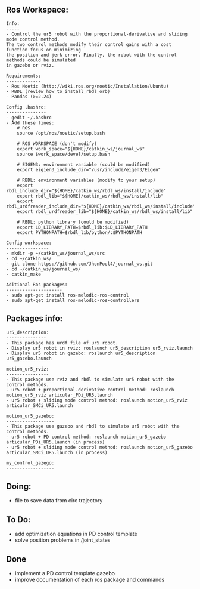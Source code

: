 Ros Workspace: 
--------------
    Info:
    -----
    - Control the ur5 robot with the proportional-derivative and sliding mode control method. 
    The two control methods modify their control gains with a cost function focus on minimizing 
    the position and jerk error. Finally, the robot with the control methods could be simulated 
    in gazebo or rviz.

    Requirements:
    -------------
    - Ros Noetic (http://wiki.ros.org/noetic/Installation/Ubuntu)
    - RBDL (review how_to_install_rbdl_orb)
    - Pandas (>=2.24)

    Config .bashrc:
    ---------------
    - gedit ~/.bashrc
    - Add these lines:
        # ROS
        source /opt/ros/noetic/setup.bash

        # ROS WORKSPACE (don't modify)
        export work_space="${HOME}/catkin_ws/journal_ws"
        source $work_space/devel/setup.bash

        # EIGEN3: environment variable (could be modified)
        export eigien3_include_dir="/usr/include/eigen3/Eigen"

        # RBDL: environment variables (modify to your setup)
        export rbdl_include_dir="${HOME}/catkin_ws/rbdl_ws/install/include"
        export rbdl_lib="${HOME}/catkin_ws/rbdl_ws/install/lib"
        export rbdl_urdfreader_include_dir="${HOME}/catkin_ws/rbdl_ws/install/include"
        export rbdl_urdfreader_lib="${HOME}/catkin_ws/rbdl_ws/install/lib"
        
        # RBDL: python library (could be modified)
        export LD_LIBRARY_PATH=$rbdl_lib:$LD_LIBRARY_PATH
        export PYTHONPATH=$rbdl_lib/python/:$PYTHONPATH    

    Config workspace:
    ----------------
    - mkdir -p ~/catkin_ws/journal_ws/src
    - cd ~/catkin_ws/
    - git clone https://github.com/JhonPool4/journal_ws.git
    - cd ~/catkin_ws/journal_ws/ 
    - catkin_make    

    Aditional Ros packages:
    ---------------------
    - sudo apt-get install ros-melodic-ros-control
    - sudo apt-get install ros-melodic-ros-controllers

    
Packages info:
--------------
    ur5_description: 
    ---------------
    - This package has urdf file of ur5 robot. 
    - Display ur5 robot in rviz: roslaunch ur5_description ur5_rviz.launch
    - Display ur5 robot in gazebo: roslaunch ur5_description ur5_gazebo.launch
     
    motion_ur5_rviz:
    ----------------
    - This package use rviz and rbdl to simulate ur5 robot with the control methods.
    - ur5 robot + proportional-derivative control method: roslaunch motion_ur5_rviz articular_PDi_UR5.launch
    - ur5 robot + sliding mode control method: roslaunch motion_ur5_rviz articular_SMCi_UR5.launch

    motion_ur5_gazebo:
    ------------------
    - This package use gazebo and rbdl to simulate ur5 robot with the control methods.
    - ur5 robot + PD control method: roslaunch motion_ur5_gazebo articular_PDi_UR5.launch (in process)
    - ur5 robot + sliding mode control method: roslaunch motion_ur5_gazebo articular_SMCi_UR5.launch (in process)

    my_control_gazego:
    ------------------
  




Doing:
------    
- file to save data from circ trajectory

To Do:
------
- add optimization equations in PD control template
- solve position problems in /joint_states

Done
------
- implement a PD control template gazebo
- improve documentation of each ros package and commands